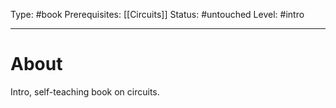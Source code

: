 Type: #book
Prerequisites: [[Circuits]]
Status: #untouched 
Level: #intro 

----
# About

Intro, self-teaching book on circuits.